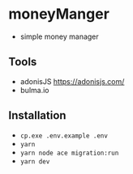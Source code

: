 # moneyManger

- simple money manager

## Tools

- adonisJS https://adonisjs.com/
- bulma.io

## Installation

- `cp.exe .env.example .env`
- `yarn`
- `yarn node ace migration:run`
- `yarn dev`
